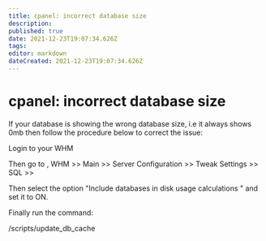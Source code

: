 ```yaml
---
title: cpanel: incorrect database size
description: 
published: true
date: 2021-12-23T19:07:34.626Z
tags: 
editor: markdown
dateCreated: 2021-12-23T19:07:34.626Z
---
```


# cpanel: incorrect database size

If your database is showing the wrong database size, i.e it always shows 0mb then follow the procedure below to correct the issue:

Login to your WHM

Then go to , WHM >> Main >> Server Configuration >> Tweak Settings >> SQL >>

Then select the option "Include databases in disk usage calculations " and set it to ON.
 


Finally run the command:

/scripts/update_db_cache